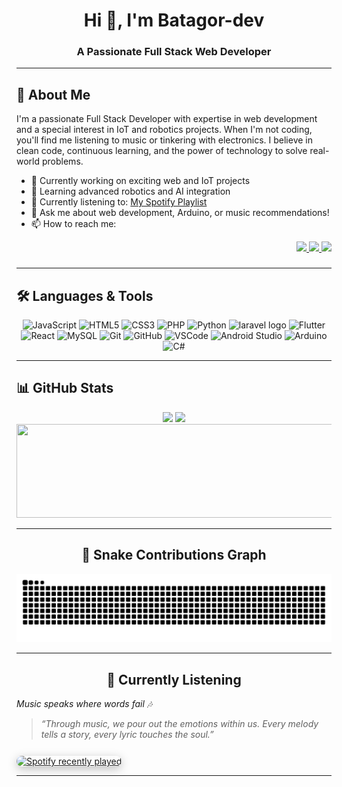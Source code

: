 

<h1 align="center">Hi 👋, I'm Batagor-dev</h1>
<h3 align="center">A Passionate Full Stack Web Developer</h3>

---

## 🚀 About Me

I'm a passionate Full Stack Developer with expertise in web development and a special interest in IoT and robotics projects. When I'm not coding, you'll find me listening to music or tinkering with electronics. I believe in clean code, continuous learning, and the power of technology to solve real-world problems.

- 🔭 Currently working on exciting web and IoT projects
- 🌱 Learning advanced robotics and AI integration
- 🎵 Currently listening to: [My Spotify Playlist](https://open.spotify.com/user/31ctmtjavwpwwfadtojlzyelkiee)
- 💬 Ask me about web development, Arduino, or music recommendations!
- 📫 How to reach me: 

<div align="right">
  <a href="https://www.instagram.com/hy_farel7" target="_blank">
    <img src="https://img.shields.io/badge/Instagram-E4405F?style=for-the-badge&logo=instagram&logoColor=white" />
  </a>
  <a href="https://www.linkedin.com/in/farel-hasdika-62b063306/" target="_blank">
    <img src="https://img.shields.io/badge/LinkedIn-0077B5?style=for-the-badge&logo=linkedin&logoColor=white" />
  </a>
  <a href="https://wa.me/82301518623" target="_blank">
    <img src="https://img.shields.io/badge/Whatsapp-25D366?style=for-the-badge&logo=whatsapp&logoColor=white" />
  </a>
</div>

###

---

## 🛠️ Languages & Tools

<div align="center">
  <img src="https://cdn.jsdelivr.net/gh/devicons/devicon/icons/javascript/javascript-original.svg" height="40" alt="JavaScript" />
  <img src="https://cdn.jsdelivr.net/gh/devicons/devicon/icons/html5/html5-original.svg" height="40" alt="HTML5" />
  <img src="https://cdn.jsdelivr.net/gh/devicons/devicon/icons/css3/css3-original.svg" height="40" alt="CSS3" />
  <img src="https://cdn.jsdelivr.net/gh/devicons/devicon/icons/php/php-original.svg" height="40" alt="PHP" />
  <img src="https://cdn.jsdelivr.net/gh/devicons/devicon/icons/python/python-original.svg" height="40" alt="Python" />
  <img src="https://cdn.jsdelivr.net/gh/devicons/devicon/icons/laravel/laravel-original.svg" height="30" alt="laravel logo"  />
  <img src="https://cdn.jsdelivr.net/gh/devicons/devicon/icons/flutter/flutter-original.svg" height="40" alt="Flutter" />
  <img src="https://cdn.jsdelivr.net/gh/devicons/devicon/icons/react/react-original.svg" height="40" alt="React" />
  <img src="https://cdn.jsdelivr.net/gh/devicons/devicon/icons/mysql/mysql-original.svg" height="40" alt="MySQL" />
  <img src="https://cdn.jsdelivr.net/gh/devicons/devicon/icons/git/git-original.svg" height="40" alt="Git" />
  <img src="https://cdn.jsdelivr.net/gh/devicons/devicon/icons/github/github-original.svg" height="40" alt="GitHub" />
  <img src="https://cdn.jsdelivr.net/gh/devicons/devicon/icons/visualstudio/visualstudio-plain.svg" height="40" alt="VSCode" />
  <img src="https://cdn.jsdelivr.net/gh/devicons/devicon/icons/androidstudio/androidstudio-original.svg" height="40" alt="Android Studio" />
  <img src="https://cdn.jsdelivr.net/gh/devicons/devicon/icons/arduino/arduino-original.svg" height="40" alt="Arduino" />
  <img src="https://cdn.jsdelivr.net/gh/devicons/devicon/icons/csharp/csharp-original.svg" height="40" alt="C#" />
</div>

---

## 📊 GitHub Stats

<div align="center">
  <img src="https://github-readme-stats.vercel.app/api?username=Batagor-dev&show_icons=true&theme=dracula&count_private=true" height="150" />
  <img src="https://streak-stats.demolab.com?user=Batagor-dev&theme=dracula" height="150" />
  <img src="https://github-readme-stats.vercel.app/api/top-langs/?username=Batagor-dev&layout=compact&theme=dracula" height="150" width="600" />




---


## 🐍 Snake Contributions Graph

<div align="center">
  <img src="https://raw.githubusercontent.com/Batagor-dev/Batagor-dev/output/snake.svg" alt="Snake animation" />
</div>

---

## 🎵 Currently Listening

<div align="left">
  <p><em>Music speaks where words fail 🎶</em></p>
  <blockquote>
    <em>“Through music, we pour out the emotions within us.  
    Every melody tells a story, every lyric touches the soul.”</em>
  </blockquote>
  <a href="https://open.spotify.com/user/31ctmtjavwpwwfadtojlzyelkiee" target="_blank">
    <img src="https://spotify-recently-played-readme.vercel.app/api?user=31ctmtjavwpwwfadtojlzyelkiee&count=1" alt="Spotify recently played" style="border-radius:12px; box-shadow:0 4px 15px rgba(0,0,0,0.25); margin-top:12px;" />
  </a>
</div>



---

